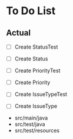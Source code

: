 # To Do List


## Actual

- [ ] Create StatusTest
- [ ] Create Status
- [ ] Create PriorityTest
- [ ] Create Priority
- [ ] Create IssueTypeTest
- [ ] Create IssueType


- src/main/java
- src/test/java
- src/test/resources

